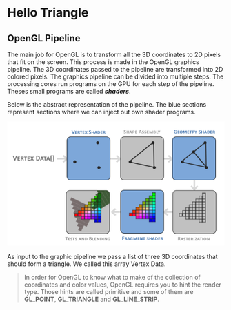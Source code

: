# Hello Triangle
## OpenGL Pipeline
The main job for OpenGL is to transform all the 3D coordinates to 2D pixels that fit on the screen. This process is made in the OpenGL graphics pipeline. The 3D coordinates passed to the pipeline are transformed into 2D colored pixels. The graphics pipeline can be divided into multiple steps. The processing cores run programs on the GPU for each step of the pipeline. Theses small programs are called ***shaders***.

Below is the abstract representation of the pipeline. The blue sections represent sections where we can inject out own shader programs.

![alt-text](img/pipeline.png "OpenGL Pipeline")

As input to the graphic pipeline we pass a list of three 3D coordinates that should form a triangle. We called this array Vertex Data.

> In order for OpenGL to know what to make of the collection of coordinates and color values, OpenGL requires you to hint the render type. Those hints are called primitive and some of them are **GL_POINT**, **GL_TRIANGLE** and **GL_LINE_STRIP**.